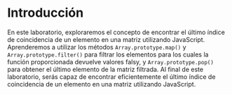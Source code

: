 # Introducción

En este laboratorio, exploraremos el concepto de encontrar el último índice de coincidencia de un elemento en una matriz utilizando JavaScript. Aprenderemos a utilizar los métodos `Array.prototype.map()` y `Array.prototype.filter()` para filtrar los elementos para los cuales la función proporcionada devuelve valores falsy, y `Array.prototype.pop()` para obtener el último elemento de la matriz filtrada. Al final de este laboratorio, serás capaz de encontrar eficientemente el último índice de coincidencia de un elemento en una matriz utilizando JavaScript.
